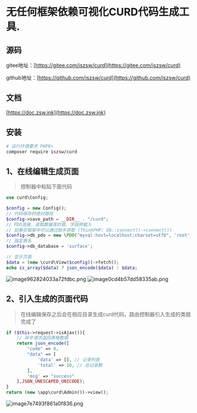 <p align="center">

# 无任何框架依赖可视化CURD代码生成工具.

</p>

## 源码

gitee地址：[https://gitee.com/iszsw/curd](https://gitee.com/iszsw/curd)

github地址：[https://github.com/iszsw/curd](https://github.com/iszsw/curd)

## 文档

[https://doc.zsw.ink](https://doc.zsw.ink)


## 安装

```bash
# 运行环境要求 PHP8+
composer require iszsw/curd
```

## 1、在线编辑生成页面

> 控制器中粘贴下面代码

```php
use curd\Config;

$config = new Config();
// 代码保存的绝对路径
$config->save_path = __DIR__ . "/curd"; 
// PDO连接，读取数据库的表、字段预载入
// 如果在框架中可以通过助手获取 (ThinkPHP: Db::connect()->connect())
$config->db_pdo = new \PDO("mysql:host=localhost;charset=utf8", 'root', 'root'); //
// 指定表名
$config->db_database = 'surface';

// 显示页面
$data = (new \curd\View($config))->fetch();
echo is_array($data) ? json_encode($data) : $data;

```
![image962824033a72fdbc.png](https://img.picgo.net/2023/08/05/image962824033a72fdbc.png)
![image0cd4b57dd58335ab.png](https://img.picgo.net/2023/08/05/image0cd4b57dd58335ab.png)

## 2、引入生成的页面代码

> 在线编辑保存之后会在相应目录生成curd代码，路由控制器引入生成的类就完成了

```php
if ($this->request->isAjax()){
    // 异步请求返回表格数据
    return json_encode([
        "code" => 0,
        "data" => [
            'data' => [], // 记录列表
            'total' => 10, // 总记录数
        ],
        'msg' => "success"
    ],JSON_UNESCAPED_UNICODE);
}
return (new \app\curd\Admin())->view();
```

![image7e7493f861a0f836.png](https://img.picgo.net/2023/08/05/image7e7493f861a0f836.png)
